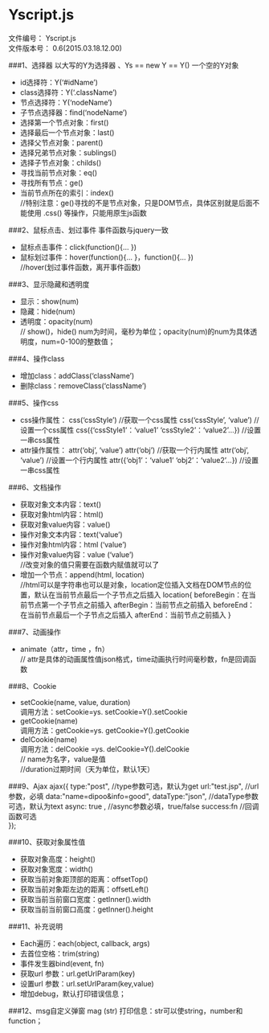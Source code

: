 Yscript.js
===================================
文件编号：	Yscript.js  
文件版本号：	0.6(2015.03.18.12.00)

###1、选择器
  以大写的Y为选择器 、Ys == new Y == Y() 一个空的Y对象  
  * id选择符：Y(‘#idName’)   
  * class选择符：Y(‘.className’)  
  * 节点选择符：Y(‘nodeName’)  
  * 子节点选择器：find(‘nodeName’)  
  * 选择第一个节点对象：first()  
  * 选择最后一个节点对象：last()  
  * 选择父节点对象：parent()  
  * 选择兄弟节点对象：sublings()  
  * 选择子节点对象：childs()  
  * 寻找当前节点对象：eq()  
  * 寻找所有节点：ge()  
  * 当前节点所在的索引：index()  
  	//特别注意：ge()寻找的不是节点对象，只是DOM节点，具体区别就是后面不能使用 .css() 等操作，只能用原生js函数

###2、鼠标点击、划过事件
  事件函数与jquery一致  
  * 鼠标点击事件：click(function(){… })  
  * 鼠标划过事件：hover(function(){… }，function(){… })  
  	//hover(划过事件函数，离开事件函数)  
  
###3、显示隐藏和透明度
* 显示：show(num)  
* 隐藏：hide(num)  
* 透明度：opacity(num)  
// show()，hide() num为时间，毫秒为单位；opacity(num)的num为具体透明度，num=0-100的整数值；

###4、操作class
* 增加class：addClass(‘className’)  
* 删除class：removeClass(‘className’)  

###5、操作css
  * css操作属性：
		css(‘cssStyle’) //获取一个css属性
		css(‘cssStyle’, ‘value’) //设置一个css属性
		css({‘cssStyle1’：‘value1’ ‘cssStyle2’：‘value2’…}) 
	  //设置一串css属性
  * attr操作属性：
		attr(‘obj’, ‘value’)
		attr(‘obj’)  //获取一个行内属性
		attr(‘obj’, ‘value’)  //设置一个行内属性
		attr({‘obj1’：‘value1’ ‘obj2’：‘value2’…}) 
    //设置一串css属性
    
###6、文档操作
  * 获取对象文本内容：text()  
  * 获取对象html内容：html()  
  * 获取对象value内容：value()  
  * 操作对象文本内容：text(‘value’)  
  * 操作对象html内容：html (‘value’)  
  * 操作对象value内容：value (‘value’)  
    //改变对象的值只需要在函数内赋值就可以了  
  * 增加一个节点：append(html, location)  
		//html可以是字符串也可以是对象，location定位插入文档在DOM节点的位置，默认在当前节点最后一个子节点之后插入 
		location{
		  beforeBegin：在当前节点第一个子节点之前插入
		  afterBegin：当前节点之前插入
		  beforeEnd：在当前节点最后一个子节点之后插入
		  afterEnd：当前节点之前插入
		}

###7、动画操作
  * animate（attr，time ，fn）  
  	// attr是具体的动画属性值json格式，time动画执行时间毫秒数，fn是回调函数
  
###8、Cookie
  * setCookie(name, value, duration)  
      调用方法：setCookie=ys. setCookie=Y().setCookie
  * getCookie(name)   
  	  调用方法：getCookie=ys. getCookie=Y().getCookie
  * delCookie(name)  
      调用方法：delCookie =ys. delCookie=Y().delCookie  
  	// name为名字，value是值	 
  	//duration过期时间（天为单位，默认1天）

###9、Ajax
    ajax({
        type:"post",  //type参数可选，默认为get
        url:"test.jsp",  //url参数，必填
        data:"name=dipoo&info=good",
        dataType:"json",  //dataType参数可选，默认为text
        async: true , //async参数必填，true/false
        success:fn  //回调函数可选  
    });

###10、获取对象属性值
  * 获取对象高度：height()  
  * 获取对象宽度：width()  
  * 获取当前对象距顶部的距离：offsetTop()  
  * 获取当前对象距左边的距离：offsetLeft()  
  * 获取当前当前窗口宽度：getInner().width  
  * 获取当前当前窗口高度：getInner().height  

###11、补充说明
  * Each遍历：each(object, callback, args)  
  * 去首位空格：trim(string)  
  * 事件发生器bind(event, fn)  
  * 获取url 参数：url.getUrlParam(key)  
  * 设置url 参数：url.setUrlParam(key,value)  
  * 增加debug，默认打印错误信息；

###12、msg自定义弹窗
  mag (str) 打印信息：str可以使string，number和function；








